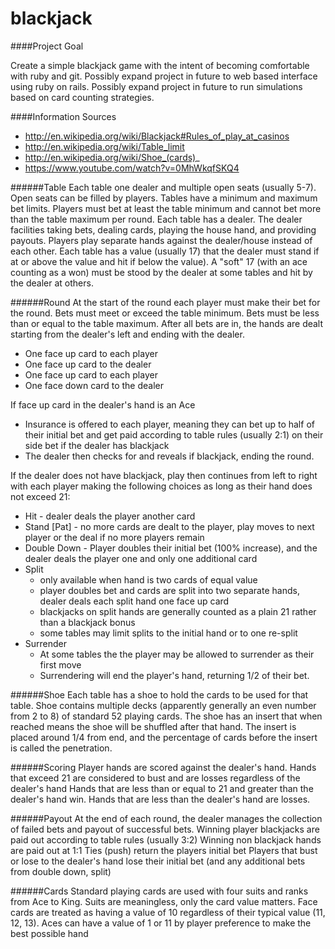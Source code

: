 blackjack
=========

####Project Goal

Create a simple blackjack game with the intent of becoming comfortable with ruby and git.
Possibly expand project in future to web based interface using ruby on rails.
Possibly expand project in future to run simulations based on card counting strategies.

####Information Sources
* http://en.wikipedia.org/wiki/Blackjack#Rules_of_play_at_casinos
* http://en.wikipedia.org/wiki/Table_limit
* http://en.wikipedia.org/wiki/Shoe_(cards)_
* https://www.youtube.com/watch?v=0MhWkqfSKQ4

######Table
Each table one dealer and multiple open seats (usually 5-7).
Open seats can be filled by players.
Tables have a minimum and maximum bet limits.  Players must bet at least the table minimum and cannot bet more than the table maximum per round.
Each table has a dealer. The dealer facilities taking bets, dealing cards, playing the house hand, and providing payouts.
Players play separate hands against the dealer/house instead of each other.
Each table has a value (usually 17) that the dealer must stand if at or above the value and hit if below the value).
A "soft" 17 (with an ace counting as a won) must be stood by the dealer at some tables and hit by the dealer at others.


######Round
At the start of the round each player must make their bet for the round.
Bets must meet or exceed the table minimum.
Bets must be less than or equal to the table maximum.
After all bets are in, the hands are dealt starting from the dealer's left and ending with the dealer.
* One face up card to each player
* One face up card to the dealer
* One face up card to each player
* One face down card to the dealer

If face up card in the dealer's hand is an Ace
* Insurance is offered to each player, meaning they can bet up to half of their initial bet and get paid according to table rules (usually 2:1) on their side bet if the dealer has blackjack
* The dealer then checks for and reveals if blackjack, ending the round.

If the dealer does not have blackjack, play then continues from left to right with each player making the following choices as long as their hand does not exceed 21:
* Hit - dealer deals the player another card
* Stand [Pat] - no more cards are dealt to the player, play moves to next player or the deal if no more players remain
* Double Down - Player doubles their initial bet (100% increase), and the dealer deals the player one and only one additional card
* Split
  * only available when hand is two cards of equal value
  * player doubles bet and cards are split into two separate hands, dealer deals each split hand one face up card
  * blackjacks on split hands are generally counted as a plain 21 rather than a blackjack bonus
  * some tables may limit splits to the initial hand or to one re-split 
* Surrender 
  * At some tables the the player may be allowed to surrender as their first move
  * Surrendering will end the player's hand, returning 1/2 of their bet.

######Shoe
Each table has a shoe to hold the cards to be used for that table.
Shoe contains multiple decks (apparently generally an even number from 2 to 8) of standard 52 playing cards.
The shoe has an insert that when reached means the shoe will be shuffled after that hand. 
The insert is placed around 1/4 from end, and the percentage of cards before the insert is called the penetration.

######Scoring
Player hands are scored against the dealer's hand.
Hands that exceed 21 are considered to bust and are losses regardless of the dealer's hand
Hands that are less than or equal to 21 and greater than the dealer's hand win.
Hands that are less than the dealer's hand are losses.

######Payout
At the end of each round, the dealer manages the collection of failed bets and payout of successful bets.
Winning player blackjacks are paid out according to table rules (usually 3:2)
Winning non blackjack hands are paid out at 1:1
Ties (push) return the players initial bet
Players that bust or lose to the dealer's hand lose their initial bet (and any additional bets from double down, split)

######Cards
Standard playing cards are used with four suits and ranks from Ace to King.
Suits are meaningless, only the card value matters.
Face cards are treated as having a value of 10 regardless of their typical value (11, 12, 13).
Aces can have a value of 1 or 11 by player preference to make the best possible hand
